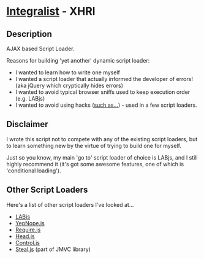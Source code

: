 [Integralist](http://www.integralist.co.uk/) - XHRl
================================

Description
-----------

AJAX based Script Loader.

Reasons for building 'yet another' dynamic script loader:

* I wanted to learn how to write one myself
* I wanted a script loader that actually informed the developer of errors! (aka jQuery which cryptically hides errors)
* I wanted to avoid typical browser sniffs used to keep execution order (e.g. LABjs)
* I wanted to avoid using hacks ([such as...](http://www.phpied.com/preload-then-execute/)) - used in a few script loaders.

Disclaimer
----------

I wrote this script not to compete with any of the existing script loaders, but to learn something new by the virtue of trying to build one for myself.

Just so you know, my main 'go to' script loader of choice is LABjs, and I still highly recommend it (it's got some awesome features, one of which is 'conditional loading').

Other Script Loaders
--------------------

Here's a list of other script loaders I've looked at...

* [LABjs](https://github.com/getify/LABjs)
* [YepNope.js](https://github.com/SlexAxton/yepnope.js)
* [Require.js](https://github.com/jrburke/requirejs)
* [Head.js](https://github.com/headjs/headjs)
* [Control.js](http://stevesouders.com/controljs/)
* [Steal.js](https://github.com/jupiterjs/steal) (part of JMVC library)
